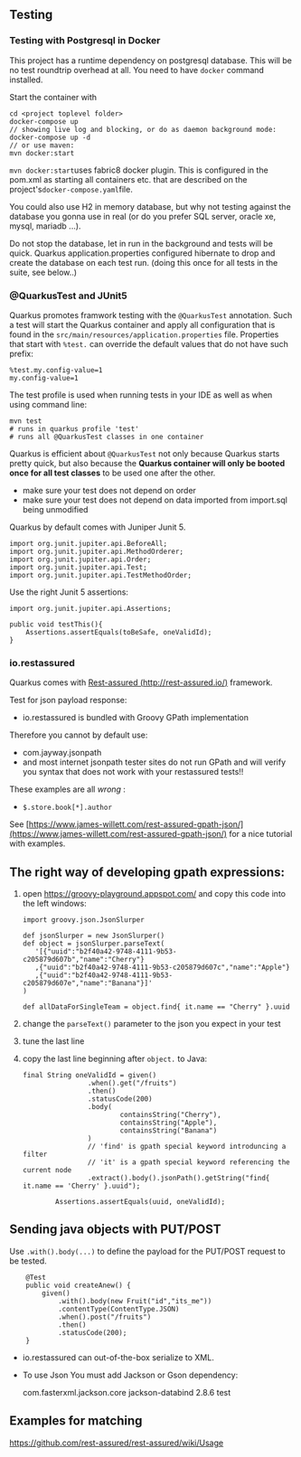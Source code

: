 ## Testing

### Testing with Postgresql in Docker

This project has a runtime dependency on postgresql database. This will be no test roundtrip overhead at all.
You need to have ```docker``` command installed.

Start the container with

    cd <project toplevel folder>
    docker-compose up   
    // showing live log and blocking, or do as daemon background mode:
    docker-compose up -d 
    // or use maven:
    mvn docker:start 
   
``mvn docker:start``uses fabric8 docker plugin. This is configured in the pom.xml as 
starting all containers etc. that are described on the project's``docker-compose.yaml``file.

You could also use H2 in memory database, but why not testing against the database you gonna use in real (or do you prefer SQL server, oracle xe, mysql, mariadb ...).

Do not stop the database, let in run in the background and tests will be quick. Quarkus application.properties configured hibernate to drop and create the database on each test run.
(doing this once for all tests in the suite, see below..)

### @QuarkusTest and JUnit5

Quarkus promotes framwork testing with the ```@QuarkusTest``` annotation.
Such a test will start the Quarkus container and apply all configuration that is found in the ``src/main/resources/application.properties`` file.
Properties that start with ``%test.`` can override the default values that do not have such prefix:

    %test.my.config-value=1
    my.config-value=1
    
The test profile is used when running tests in your IDE as well as when using command line:

    mvn test
    # runs in quarkus profile 'test'
    # runs all @QuarkusTest classes in one container
    
Quarkus is efficient about ``@QuarkusTest`` not only because 
Quarkus starts pretty quick, 
but also because the **Quarkus container will only be booted once
for all test classes** to be used one after the other.

   * make sure your test does not depend on order
   * make sure your test does not depend on data imported from import.sql being unmodified 
      
Quarkus by default comes with Juniper Junit 5.
    
    import org.junit.jupiter.api.BeforeAll;
    import org.junit.jupiter.api.MethodOrderer;
    import org.junit.jupiter.api.Order;
    import org.junit.jupiter.api.Test;
    import org.junit.jupiter.api.TestMethodOrder;

Use the right Junit 5 assertions:

    import org.junit.jupiter.api.Assertions;
    
    public void testThis(){ 
        Assertions.assertEquals(toBeSafe, oneValidId);
    }

### io.restassured

Quarkus comes with [Rest-assured (http://rest-assured.io/)](http://rest-assured.io/) framework.

Test for json payload response:

- io.restassured is bundled with Groovy GPath implementation

Therefore you cannot by default use:

- com.jayway.jsonpath
- and most internet jsonpath tester sites do not run GPath and will verify you syntax that does not work with your restassured tests!!

These examples are all _wrong_ :
- ``$.store.book[*].author``

See [https://www.james-willett.com/rest-assured-gpath-json/](https://www.james-willett.com/rest-assured-gpath-json/) for a nice tutorial with examples.

## The right way of developing gpath expressions:

1. open https://groovy-playground.appspot.com/ and copy this code into the left windows:
    
       import groovy.json.JsonSlurper
        
       def jsonSlurper = new JsonSlurper()
       def object = jsonSlurper.parseText(
          '[{"uuid":"b2f40a42-9748-4111-9b53-c205879d607b","name":"Cherry"}
          ,{"uuid":"b2f40a42-9748-4111-9b53-c205879d607c","name":"Apple"}
          ,{"uuid":"b2f40a42-9748-4111-9b53-c205879d607e","name":"Banana"}]'
       )
        
       def allDataForSingleTeam = object.find{ it.name == "Cherry" }.uuid

2. change the ``parseText()`` parameter to the json you expect in your test

3. tune the last line 
4. copy the last line beginning after ``object.`` to Java:

       final String oneValidId = given()
                       .when().get("/fruits")
                       .then()
                       .statusCode(200)
                       .body(
                               containsString("Cherry"),
                               containsString("Apple"),
                               containsString("Banana")
                       )
                       // 'find' is gpath special keyword introduncing a filter
                       // 'it' is a gpath special keyword referencing the current node
                       .extract().body().jsonPath().getString("find{ it.name == 'Cherry' }.uuid");
       
               Assertions.assertEquals(uuid, oneValidId);
              
              
              
              
## Sending java objects with PUT/POST 

Use ```.with().body(...)``` to define the payload for the PUT/POST request to be tested.

        @Test
        public void createAnew() {
            given()
                .with().body(new Fruit("id","its_me"))
                .contentType(ContentType.JSON)
                .when().post("/fruits")
                .then()
                .statusCode(200);
        }
        
* io.restassured can out-of-the-box serialize to XML. 
* To use Json You must add Jackson or Gson dependency:

    <dependency>
        <groupId>com.fasterxml.jackson.core</groupId>
        <artifactId>jackson-databind</artifactId>
        <version>2.8.6</version>
        <scope>test</scope>
    </dependency>
    
    
## Examples for matching

https://github.com/rest-assured/rest-assured/wiki/Usage